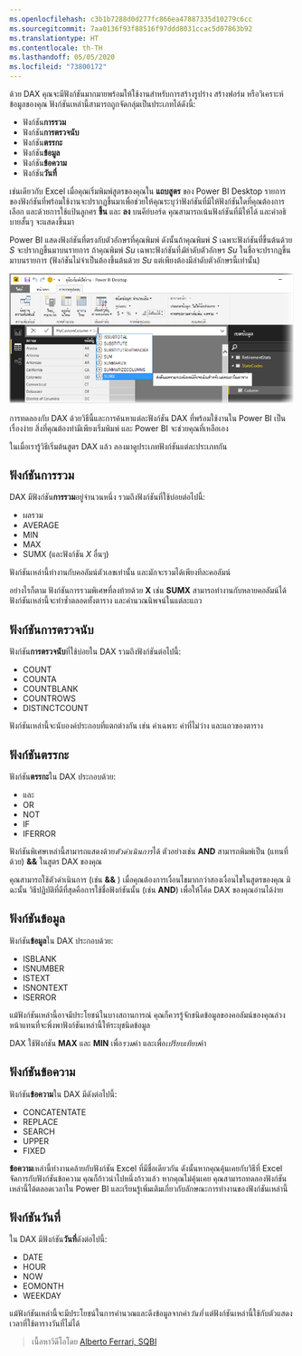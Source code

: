 ```yaml
---
ms.openlocfilehash: c3b1b7288d0d277fc866ea47887335d10279c6cc
ms.sourcegitcommit: 7aa0136f93f88516f97ddd8031ccac5d07863b92
ms.translationtype: HT
ms.contentlocale: th-TH
ms.lasthandoff: 05/05/2020
ms.locfileid: "73800172"
---
```

ด้วย DAX คุณจะมีฟังก์ชันมากมายพร้อมให้ใช้งานสำหรับการสร้างรูปร่าง สร้างฟอร์ม หรือวิเคราะห์ข้อมูลของคุณ ฟังก์ชันเหล่านี้สามารถถูกจัดกลุ่มเป็นประเภทได้ดังนี้:

* ฟังก์ชัน**การรวม**
* ฟังก์ชัน**การตรวจนับ**
* ฟังก์ชัน**ตรรกะ**
* ฟังก์ชัน**ข้อมูล**
* ฟังก์ชัน**ข้อความ**
* ฟังก์ชัน**วันที่**

เช่นเดียวกับ Excel เมื่อคุณเริ่มพิมพ์สูตรของคุณใน **แถบสูตร** ของ Power BI Desktop รายการของฟังก์ชันที่พร้อมใช้งานจะปรากฏขึ้นมาเพื่อช่วยให้คุณระบุว่าฟังก์ชันที่มีให้ฟังก์ชันใดที่คุณต้องการเลือก และด้วยการใช้แป้นลูกศร **ขึ้น** และ **ลง** บนคีย์บอร์ด คุณสามารถเน้นฟังก์ชันที่มีให้ได้ และคำอธิบายสั้นๆ จะแสดงขึ้นมา

Power BI แสดงฟังก์ชันที่ตรงกับตัวอักษรที่คุณพิมพ์ ดังนั้นถ้าคุณพิมพ์ *S* เฉพาะฟังก์ชันที่ขึ้นต้นด้วย *S* จะปรากฏขึ้นมาบนรายการ ถ้าคุณพิมพ์ *Su* เฉพาะฟังก์ชันที่*มี*ลำดับตัวอักษร *Su* ในชื่อจะปรากฏขึ้นมาบนรายการ (ฟังก์ชันไม่จำเป็นต้องขึ้นต้นด้วย *Su* แต่เพียงต้องมีลำดับตัวอักษรนี้เท่านั้น)

![](media/7-3-dax-functions/dax-functions_1.png)

การทดลองกับ DAX ด้วยวิธีนี้และการค้นหาแต่ละฟังก์ชัน DAX ที่พร้อมใช้งานใน Power BI เป็นเรื่องง่าย สิ่งที่คุณต้องทำมีเพียงเริ่มพิมพ์ และ Power BI จะช่วยคุณที่เหลือเอง

ในเมื่อเรารู้วิธีเริ่มต้นสูตร DAX แล้ว ลองมาดูประเภทฟังก์ชันแต่ละประเภทกัน

## <a name="aggregation-functions"></a>ฟังก์ชันการรวม
DAX มีฟังก์ชัน**การรวม**อยู่จำนวนหนึ่ง รวมถึงฟังก์ชันที่ใช้บ่อยต่อไปนี้:

* ผลรวม
* AVERAGE
* MIN
* MAX
* SUMX (และฟังก์ชัน *X* อื่นๆ)

ฟังก์ชันเหล่านี้ทำงานกับคอลัมน์ตัวเลขเท่านั้น และมักจะรวมได้เพียงทีละคอลัมน์

อย่างไรก็ตาม ฟังก์ชันการรวมพิเศษที่ลงท้ายด้วย **X** เช่น **SUMX** สามารถทำงานกับหลายคอลัมน์ได้ ฟังก์ชันเหล่านี้จะทำซ้ำตลอดทั้งตาราง และคำนวณนิพจน์ในแต่ละแถว

## <a name="counting-functions"></a>ฟังก์ชันการตรวจนับ
ฟังก์ชัน**การตรวจนับ**ที่ใช้บ่อยใน DAX รวมถึงฟังก์ชันต่อไปนี้:

* COUNT
* COUNTA
* COUNTBLANK
* COUNTROWS
* DISTINCTCOUNT

ฟังก์ชันเหล่านี้จะนับองค์ประกอบที่แตกต่างกัน เช่น ค่าเฉพาะ ค่าที่ไม่ว่าง และแถวของตาราง

## <a name="logical-functions"></a>ฟังก์ชันตรรกะ
ฟังก์ชัน**ตรรกะ**ใน DAX ประกอบด้วย:

* และ
* OR
* NOT
* IF
* IFERROR

ฟังก์ชันพิเศษเหล่านี้สามารถแสดงด้วย*ตัวดำเนินการ*ได้ ตัวอย่างเช่น **AND** สามารถพิมพ์เป็น (แทนที่ด้วย) **&&** ในสูตร DAX ของคุณ

คุณสามารถใช้ตัวดำเนินการ (เช่น **&&** ) เมื่อคุณต้องการเงื่อนไขมากกว่าสองเงื่อนไขในสูตรของคุณ มิฉะนั้น วิธีปฏิบัติที่ดีที่สุดคือการใช้ชื่อฟังก์ชันนั้น (เช่น **AND**) เพื่อให้โค้ด DAX ของคุณอ่านได้ง่าย

## <a name="information-functions"></a>ฟังก์ชันข้อมูล
ฟังก์ชัน**ข้อมูล**ใน DAX ประกอบด้วย:

* ISBLANK
* ISNUMBER
* ISTEXT
* ISNONTEXT
* ISERROR

แม้ฟังก์ชันเหล่านี้อาจมีประโยชน์ในบางสถานการณ์ คุณก็ควรรู้จักชนิดข้อมูลของคอลัมน์ของคุณล่วงหน้าแทนที่จะพึ่งพาฟังก์ชันเหล่านี้ให้ระบุชนิดข้อมูล

DAX ใช้ฟังก์ชัน **MAX** และ **MIN** เพื่อ*รวม*ค่า และเพื่อ*เปรียบเทียบ*ค่า

## <a name="text-functions"></a>ฟังก์ชันข้อความ
ฟังก์ชัน**ข้อความ**ใน DAX มีดังต่อไปนี้:

* CONCATENTATE
* REPLACE
* SEARCH
* UPPER
* FIXED

**ข้อความ**เหล่านี้ทำงานคล้ายกับฟังก์ชัน Excel ที่มีชื่อเดียวกัน ดังนั้นหากคุณคุ้นเคยกับวิธีที่ Excel จัดการกับฟังก์ชันข้อความ คุณก็ก้าวนำไปหนึ่งก้าวแล้ว หากคุณไม่คุ้นเคย คุณสามารถทดลองฟังก์ชันเหล่านี้ได้ตลอดเวลาใน Power BI และเรียนรู้เพิ่มเติมเกี่ยวกับลักษณะการทำงานของฟังก์ชันเหล่านี้

## <a name="date-functions"></a>ฟังก์ชันวันที่
ใน DAX มีฟังก์ชัน**วันที่**ดังต่อไปนี้:

* DATE
* HOUR
* NOW
* EOMONTH
* WEEKDAY

แม้ฟังก์ชันเหล่านี้จะมีประโยชน์ในการคำนวณและดึงข้อมูลจากค่า*วันที่* แต่ฟังก์ชันเหล่านี้ใช้กับตัวแสดงเวลาที่ใช้ตารางวันที่ไม่ได้

> เนื้อหาวิดีโอโดย [Alberto Ferrari, SQBI](https://www.sqlbi.com/learning-dax)
> 
> 

